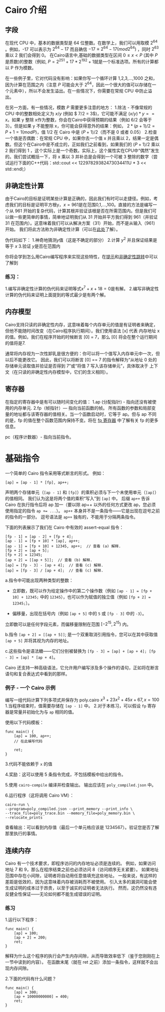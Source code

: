 #  **Cairo** 介绍

## 字段

在现代 CPU 中，基本的数据类型是 64 位整数。在数学上，我们可以用取模 $2^{64}$ 。例如，-17 可以表示为 $2^{64} - 17$ 而且确信 $-17≡2^{64} - 17 (mod 2^{64})$ ，同时 $2^{63}$ 乘以 2 我们会得到 0。
在Cairo语言中,基础的数据类型在区间 $0 \le x \lt P$ (其中 $P$ 是质数)的整数（例如, $P = 2^{251} + 17*2^{192} + 1$就是一个标准选项。所有的计算都以 P 作为模数。

在一些例子里，它对代码没有影响：如果你写一个循环计算 1,2,3,...,1000 之和，因为计算在范围之内（注意 $P$ 可能会大于 $2^{64}$，因此一个很大的值可以存储在一个元素中），所以不会发生溢出。在一些情况下，你需要在常规 CPU 中防止溢出。

在另一方面，有一些情况，模数 $P$ 需要更多注意的地方：
1.除法 - 不像常规的 CPU 中的整数相处定义为 $x/y$ (例如 $ 7/2 = 3$)，它可能不满足 $(x/y)*y == x$。如果 y 整除 x作为整数，你会在Cairo中获得预期的结果（例如 $6/2$ 会等于 3）。但是如果 y 不能整除 x，你可能会获得意外的结果：例如， $2*(p+1)/2=P+1=1(mod P)$，值 1/2 在 Cairo 中是 $(P+1)/2$（而不是 0 或者 0.05）
2.检查一个值是否偶数：在常规 CPU 中，如果你去一个值 x 并且乘以 2，结果一定是偶数。但这个在Cairo中是不成立的，正如我们之前看到，如果我们的 $(P+1)/2$ 乘以 2 我们得到 1 ，这个实际上是一个奇数。实际上，这个属性实在CPU中“偶然”发生的。我们尝试概括一下，将 x 乘以 3 并补总是会得到一个可被 3 整除的数字（尝试运行下面的C++代码：std::cout << 12297829382473034411U * 3 << std::endl;）

## 非确定性计算
由于Cairo的目标是证明某些计算是正确的，因此我们有时可以走捷径。例如，考虑我们的目标是证明平方根y，$x=961$是在范围0,1,...,100。直接的方法是编写一个从 961 开始的复杂代码，计算其根并验证该根是否在所需范围内。但是我们可以做一些更简单的事情，简单地证明我们从 31 开始并平方我们得到 961（并验证 31 在范围内）。这意味着我们可以从解决方案（31）开始，而不是从输入（961）开始。 我们将此方法称为非确定性计算（可以在[此处](https://en.wikipedia.org/wiki/NP_(complexity))了解）。

伪代码如下：
1.神奇地猜测$y$值（这是不确定的部分）
2.计算 $y^2$ 并且保证结果是等于 $x$
3.验证 $y$是否在范围内

你将会学到怎么用Cairo编写程序来实现这些特性，在[提示]()和[非确定性跳转]()中可以了解到

### 练习：
1.编写非确定性计算的伪代码来证明等式$x^7+x+18=0$是有解。
2.编写非确定性计算的伪代码来证明上面提到的等式最少是有两个解。

## 内存模型
Cairo支持只读的非确定性内存，这意味着每个内存单元的值是有证明者来确定，但他不能随时间改变（在Cairo程序执行期间）。我们使用语法 [x] 代表 内存地址 x 的值。例如，我们在程序开始的时候断言 [0] = 7，那么 [0] 将会在整个运行期间的值将是7.

通常将内存视为一次性卸乳是很方便的：你可以将一个值写入内存单元中一次，但以后不能更改它。 因此，我们可以将断言 [0] == 7 的指令解释为“从地址 0 处的存储单元读取值并验证是否得到 7”或“将值 7 写入该存储单元”，具体取决于 上下文（在只读的非确定性内存模型中，它们的含义相同）。

## 寄存器
在指定的寄存器中是有可以随时间变化的值：
1.ap (分配指针) - 指向还没有被使用的内存单元.
2.fp（帧指针）— 指向当前函数的帧。 所有函数的参数和局部变量的地址都与该寄存器的值相关。当一个函数启动时，它等于 ap。但与 ap 不同的是，fp 的值在整个函数范围内保持不变。将在 [fp 寄存器]() 中了解有关 fp 的更多信息。

pc（程序计数器）- 指向当前指令。

# 基础指令
一个简单的 Cairo 指令采用等式断言的形式。 例如：
```
[ap] = [ap - 1] * [fp], ap++;
```
声明两个存储单元（`[ap - 1]` 和 `[fp]`）的乘积必须与下一个未使用单元（`[ap]`）的值相同。 我们认为这是将两个值的乘积“写入”到 `[ap]` 中。 后缀 `ap++` 告诉 Cairo 在执行指令后将 ap 加一（要以除 ap++ 以外的任何方式更改 ap，您必须使用指定的指令 `ap += ...`）。 `ap++` 本身并不是一条指令——它是出现在逗号之前的指令的一部分。 逗号语法是 `ap++` 独有的，不能用于分隔两条指令。

下面的列表展示了我们在 Cairo 中有效的 assert-equal 指令：
```
[fp - 1] = [ap - 2] + [fp + 4];
[ap - 1] = [fp + 10] * [ap], ap++;
[ap - 1] = [fp + 10] + 12345, ap++;  // 查看 (a) 解释.
[fp + 2] = [ap + 5];
[fp + 2] = 12345;
[ap + 2] = [[ap + 5]];  // 查看 (b) 解释.
[ap] = [fp - 3] - [ap + 4];  // 查看 (c) 解释.
[ap] = [fp - 3] / [ap + 4];  // 查看 (c) 解释.
```
a.指令中可能出现两种类型的整数：
  - 立即数，既可以作为给定操作中的第二个操作数（例如 `[ap - 1] = [fp + 10] + 12345;` 中的 `12345`），也可以作为赋值的独立值（例如 `[fp + 2] = 12345;`）。

  - 偏移量，出现在括号内（例如 `[ap + 5]` 中的 `5` 或 `[fp - 3]` 中的 `-3`）。
  
  立即数可以是任何字段元素，而偏移量限制在范围 $[-2^{15}, 2^{15})$ 内。

b.指令 `[ap + 2] = [[ap + 5]]`; 是一个双重取消引用指令，您可以在其中获取值 `[ap + 5]` 并将其视为内存的地址。

c.这些指令是语法糖——它们分别被替换为 `[fp - 3] = [ap] + [ap + 4]; [fp - 3] = [ap] * [ap + 4]`。

Cairo 还支持一种高级语法，它允许用户编写涉及多个操作的语句，正如将在断言语句和复合表达式中看到的那样。

### 例子 - 一个 Cairo 示例
编写一组代码计算下列多项式并保存为 poly.cairo 
$x^3+23x^2+45x+67, x=100$
1.当程序结束时，值需要存储在 `[ap - 1]` 中。
2.对于本练习，可以假设 `fp` 寄存器是常量并初始化为与 `ap` 相同的值。

使用以下代码模板：
```
func main() {
    [ap] = 100, ap++;
    // 在此编写代码

    ret;
}
```

3.代码不能依赖于 `x` 的值

4.奖励：这可以使用 5 条指令完成，不包括模板中给出的指令。

5.使用 `cairo-compile` 编译并检查输出。 输出应该在 `poly_compiled.json` 中。

6.运行程序（这将调用 Cairo VM）：
```
cairo-run \
--program=poly_compiled.json --print_memory --print_info \
--trace_file=poly_trace.bin --memory_file=poly_memory.bin \
--relocate_prints
```
查看输出：可以看到内存值（最后一个单元格应该是 1234567）。验证您是否了解那里执行的事情。

## 连续内存
Cairo 有一个技术要求，即程序访问的内存地址必须是连续的。 例如，如果访问地址 7 和 9，那么在程序结束之前也必须访问 8（访问顺序无关紧要）。 如果地址范围中存在小间隙，证明者将自动用任意值填充这些地址。 一般来说，有这样的差距是低效的，因为这意味着内存被消耗而不被使用。 引入太多的漏洞可能会使生成证明的成本过于昂贵，以至于诚实的证明者无法执行。 然而，这仍然没有违反健全性保证——无论如何都不能生成错误的证明。

### 练习
1.运行以下程序：
```
func main() {
    [ap] = 100;
    [ap + 2] = 200;
    ret;
}
```
解释为什么这个程序的执行会产生内存间隙，从而导致效率低下（鉴于您刚刚在上一节中读到的内容）。 在函数末尾（就在 ret 之前）添加一条指令，这样就不会出现内存间隙。

2.下面的代码有什么问题？
```
func main() {
    [ap] = 300;
    [ap + 10000000000] = 400;
    ret;
}
```